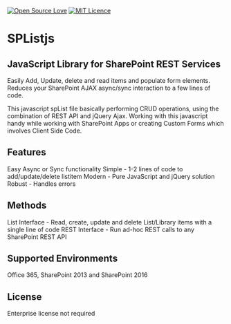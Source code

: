 [![Open Source Love](https://badges.frapsoft.com/os/v1/open-source.svg?v=103)](http://jenkinsblogs.com/) [![MIT Licence](https://badges.frapsoft.com/os/mit/mit.svg?v=103)](https://github.com/jenkinsns/SPListjs/blob/master/LICENSE) 

# SPListjs
## JavaScript Library for SharePoint REST Services
Easily Add, Update, delete and read items and populate form elements. Reduces your SharePoint AJAX async/sync interaction to a few lines of code.

This javascript spList file basically performing CRUD operations, using the combination of REST API and jQuery Ajax. Working with this javascript handy while working with SharePoint Apps or creating Custom Forms which involves Client Side Code.

## Features
Easy Async or Sync functionality
Simple - 1-2 lines of code to add/update/delete listitem
Modern - Pure JavaScript and jQuery solution
Robust - Handles errors

## Methods
List Interface - Read, create, update and delete List/Library items with a single line of code
REST Interface - Run ad-hoc REST calls to any SharePoint REST API

## Supported Environments

Office 365, SharePoint 2013 and SharePoint 2016

## License
Enterprise license not required
